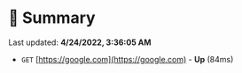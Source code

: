 # 📖 Summary
Last updated: **4/24/2022, 3:36:05 AM**

- `GET` [https://google.com](https://google.com) - **Up** (84ms)
